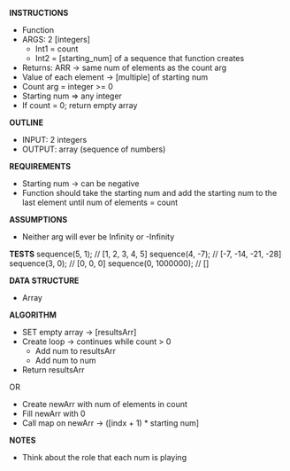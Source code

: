 **INSTRUCTIONS**
- Function
- ARGS: 2 [integers]
  - Int1 = count
  - Int2 = [starting_num] of a sequence that function creates
- Returns: ARR -> same num of elements as the count arg
- Value of each element -> [multiple] of starting num
- Count arg = integer >= 0
- Starting num => any integer
- If count = 0; return empty array

**OUTLINE**
- INPUT: 2 integers
- OUTPUT: array (sequence of numbers)

**REQUIREMENTS**
- Starting num -> can be negative
- Function should take the starting num and add the starting num to the last element until num of elements = count

**ASSUMPTIONS**
- Neither arg will ever be Infinity or -Infinity

**TESTS**
sequence(5, 1);          // [1, 2, 3, 4, 5]
sequence(4, -7);         // [-7, -14, -21, -28]
sequence(3, 0);          // [0, 0, 0]
sequence(0, 1000000);    // []

**DATA STRUCTURE**
- Array

**ALGORITHM**
- SET empty array -> [resultsArr]
- Create loop -> continues while count > 0
  - Add num to resultsArr
  - Add num to num
- Return resultsArr

OR
- Create newArr with num of elements in count
- Fill newArr with 0
- Call map on newArr -> ([indx + 1) * starting num] 

**NOTES**
- Think about the role that each num is playing